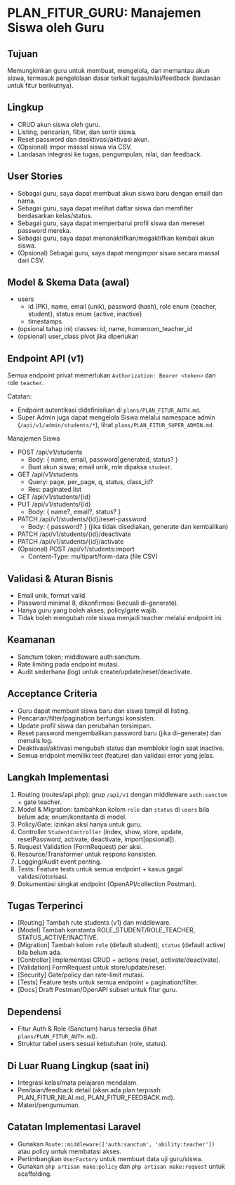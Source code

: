 # PLAN_FITUR_GURU: Manajemen Siswa oleh Guru

## Tujuan
Memungkinkan guru untuk membuat, mengelola, dan memantau akun siswa, termasuk pengelolaan dasar terkait tugas/nilai/feedback (landasan untuk fitur berikutnya).

## Lingkup
- CRUD akun siswa oleh guru.
- Listing, pencarian, filter, dan sortir siswa.
- Reset password dan deaktivasi/aktivasi akun.
- (Opsional) impor massal siswa via CSV.
- Landasan integrasi ke tugas, pengumpulan, nilai, dan feedback.

## User Stories
- Sebagai guru, saya dapat membuat akun siswa baru dengan email dan nama.
- Sebagai guru, saya dapat melihat daftar siswa dan memfilter berdasarkan kelas/status.
- Sebagai guru, saya dapat memperbarui profil siswa dan mereset password mereka.
- Sebagai guru, saya dapat menonaktifkan/megaktifkan kembali akun siswa.
- (Opsional) Sebagai guru, saya dapat mengimpor siswa secara massal dari CSV.

## Model & Skema Data (awal)
- users
  - id (PK), name, email (unik), password (hash), role enum {teacher, student}, status enum {active, inactive}
  - timestamps
- (opsional tahap ini) classes: id, name, homeroom_teacher_id
- (opsional) user_class pivot jika diperlukan

## Endpoint API (v1)
Semua endpoint privat memerlukan `Authorization: Bearer <token>` dan role `teacher`.

Catatan:
- Endpoint autentikasi didefinisikan di `plans/PLAN_FITUR_AUTH.md`.
- Super Admin juga dapat mengelola Siswa melalui namespace admin (`/api/v1/admin/students/*`), lihat `plans/PLAN_FITUR_SUPER_ADMIN.md`.

Manajemen Siswa
- POST /api/v1/students
  - Body: { name, email, password|generated, status? }
  - Buat akun siswa; email unik, role dipaksa `student`.
- GET /api/v1/students
  - Query: page, per_page, q, status, class_id?
  - Res: paginated list
- GET /api/v1/students/{id}
- PUT /api/v1/students/{id}
  - Body: { name?, email?, status? }
- PATCH /api/v1/students/{id}/reset-password
  - Body: { password? } (jika tidak disediakan, generate dan kembalikan)
- PATCH /api/v1/students/{id}/deactivate
- PATCH /api/v1/students/{id}/activate
- (Opsional) POST /api/v1/students:import
  - Content-Type: multipart/form-data (file CSV)

 

## Validasi & Aturan Bisnis
- Email unik, format valid.
- Password minimal 8, dikonfirmasi (kecuali di-generate).
- Hanya guru yang boleh akses; policy/gate wajib.
- Tidak boleh mengubah role siswa menjadi teacher melalui endpoint ini.

## Keamanan
- Sanctum token; middleware auth:sanctum.
- Rate limiting pada endpoint mutasi.
- Audit sederhana (log) untuk create/update/reset/deactivate.

## Acceptance Criteria
- Guru dapat membuat siswa baru dan siswa tampil di listing.
- Pencarian/filter/pagination berfungsi konsisten.
- Update profil siswa dan perubahan tersimpan.
- Reset password mengembalikan password baru (jika di-generate) dan menulis log.
- Deaktivasi/aktivasi mengubah status dan memblokir login saat inactive.
- Semua endpoint memiliki test (feature) dan validasi error yang jelas.

## Langkah Implementasi
1) Routing (routes/api.php): grup `/api/v1` dengan middleware `auth:sanctum` + gate teacher.
2) Model & Migration: tambahkan kolom `role` dan `status` di `users` bila belum ada; enum/konstanta di model.
3) Policy/Gate: izinkan aksi hanya untuk guru.
4) Controller `StudentController` (index, show, store, update, resetPassword, activate, deactivate, import[opsional]).
5) Request Validation (FormRequest) per aksi.
6) Resource/Transformer untuk respons konsisten.
7) Logging/Audit event penting.
8) Tests: Feature tests untuk semua endpoint + kasus gagal validasi/otorisasi.
9) Dokumentasi singkat endpoint (OpenAPI/collection Postman).

## Tugas Terperinci
- [Routing] Tambah rute students (v1) dan middleware.
- [Model] Tambah konstanta ROLE_STUDENT/ROLE_TEACHER, STATUS_ACTIVE/INACTIVE.
- [Migration] Tambah kolom `role` (default student), `status` (default active) bila belum ada.
- [Controller] Implementasi CRUD + actions (reset, activate/deactivate).
- [Validation] FormRequest untuk store/update/reset.
- [Security] Gate/policy dan rate-limit mutasi.
- [Tests] Feature tests untuk semua endpoint + pagination/filter.
- [Docs] Draft Postman/OpenAPI subset untuk fitur guru.

## Dependensi
- Fitur Auth & Role (Sanctum) harus tersedia (lihat `plans/PLAN_FITUR_AUTH.md`).
- Struktur tabel users sesuai kebutuhan (role, status).

## Di Luar Ruang Lingkup (saat ini)
- Integrasi kelas/mata pelajaran mendalam.
- Penilaian/feedback detail (akan ada plan terpisah: PLAN_FITUR_NILAI.md, PLAN_FITUR_FEEDBACK.md).
- Materi/pengumuman.

## Catatan Implementasi Laravel
- Gunakan `Route::middleware(['auth:sanctum', 'ability:teacher'])` atau policy untuk membatasi akses.
- Pertimbangkan `UserFactory` untuk membuat data uji guru/siswa.
- Gunakan `php artisan make:policy` dan `php artisan make:request` untuk scaffolding.
